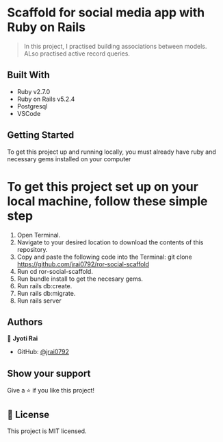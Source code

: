 # Scaffold for social media app with Ruby on Rails

> In this project, I practised building associations between models. ALso practised active record queries.

## Built With

- Ruby v2.7.0
- Ruby on Rails v5.2.4
- Postgresql
- VSCode

## Getting Started

To get this project up and running locally, you must already have ruby and necessary gems installed on your computer

# To get this project set up on your local machine, follow these simple step

1. Open Terminal.
2. Navigate to your desired location to download the contents of this repository.
3. Copy and paste the following code into the Terminal: git clone https://github.com/jrai0792/ror-social-scaffold
4. Run cd ror-social-scaffold.
5. Run bundle install to get the necesary gems.
6. Run rails db:create.
7. Run rails db:migrate.
8. Run rails server

## Authors

👤 **Jyoti Rai**

- GitHub: [@jrai0792](https://github.com/githubhandle)


## Show your support

Give a ⭐️ if you like this project!


## 📝 License

This project is MIT licensed.

